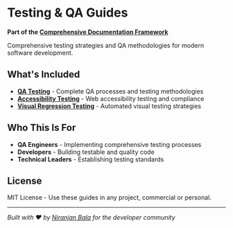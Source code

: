 # Testing & QA Guides

**Part of the [Comprehensive Documentation Framework](https://github.com/niranjanbala/fullstack-template)**

Comprehensive testing strategies and QA methodologies for modern software development.

## What's Included

- **[QA Testing](./qa-testing.md)** - Complete QA processes and testing methodologies
- **[Accessibility Testing](./accessibility-testing.md)** - Web accessibility testing and compliance
- **[Visual Regression Testing](./visual-regression-testing.md)** - Automated visual testing strategies

## Who This Is For

- **QA Engineers** - Implementing comprehensive testing processes
- **Developers** - Building testable and quality code
- **Technical Leaders** - Establishing testing standards

## License

MIT License - Use these guides in any project, commercial or personal.

---

*Built with ❤️ by [Niranjan Bala](https://github.com/niranjanbala) for the developer community* 